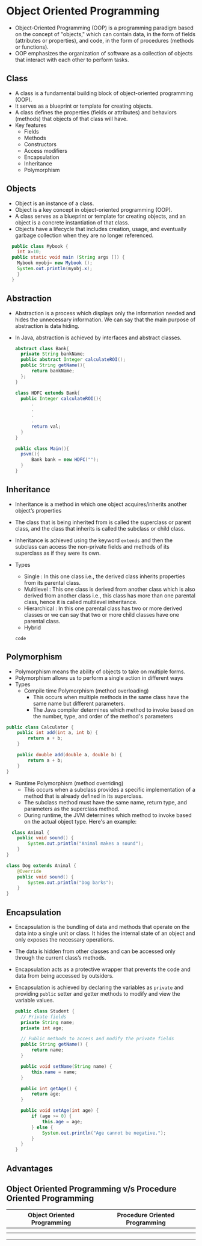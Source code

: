 # **Object Oriented Programming**

- Object-Oriented Programming (OOP) is a programming paradigm based on the concept of "objects," which can contain data, in the form of fields (attributes or properties), and code, in the form of procedures (methods or functions). 
- OOP emphasizes the organization of software as a collection of objects that interact with each other to perform tasks.


## **Class**
- A class is a fundamental building block of object-oriented programming (OOP).
- It serves as a blueprint or template for creating objects. 
- A class defines the properties (fields or attributes) and behaviors (methods) that objects of that class will have.
- Key features
    - Fields
    - Methods
    - Constructors
    - Access modifiers
    - Encapsulation
    - Inheritance  
    - Polymorphism

## **Objects**
- Object is an instance of a class.
- Object is a key concept in object-oriented programming (OOP).
- A class serves as a blueprint or template for creating objects, and an object is a concrete instantiation of that class.
- Objects have a lifecycle that includes creation, usage, and eventually garbage collection when they are no longer referenced.

```java
  public class Mybook {
    int x=10;
  public static void main (String args []) {
    Mybook myobj= new Mybook ();
    System.out.println(myobj.x);
    }
  }
```

## **Abstraction**
- Abstraction is a process which displays only the information needed and hides the unnecessary information. We can say that the main purpose of abstraction is data hiding.
- In Java, abstraction is achieved by interfaces and abstract classes.

  ```java
  abstract class Bank{
    private String bankName;
    public abstract Integer calculateROI();
    public String getName(){
        return bankName;
    };
  }

  class HDFC extends Bank{
    public Integer calculateROI(){
        .
        .
        .
        .
        return val;
    }
  }

  public class Main(){
    psvm(){
        Bank bank = new HDFC("");
    }
  }
  ```

## **Inheritance**

- Inheritance is a method in which one object acquires/inherits another object’s properties
- The class that is being inherited from is called the superclass or parent class, and the class that inherits is called the subclass or child class.
- Inheritance is achieved using the keyword `extends` and then the subclass can access the non-private fields and methods of its superclass as if they were its own.
- Types

  - Single : In this one class i.e., the derived class inherits properties from its parental class.
  - Multilevel : This one class is derived from another class which is also derived from another class i.e., this class has more than one parental class, hence it is called multilevel inheritance.
  - Hierarchical : In this one parental class has two or more derived classes or we can say that two or more child classes have one parental class.
  - Hybrid

  ```
  code
  ```

## **Polymorphism**

- Polymorphism means the ability of objects to take on multiple forms. 
- Polymorphism allows us to perform a single action in different ways
- Types
  - Compile time Polymorphism (method overloading)
    - This occurs when multiple methods in the same class have the same name but different parameters.
    - The Java compiler determines which method to invoke based on the number, type, and order of the method's parameters

```java
public class Calculator {
    public int add(int a, int b) {
        return a + b;
    }

    public double add(double a, double b) {
        return a + b;
    }
}
```
  - Runtime Polymorphism (method overriding)
    - This occurs when a subclass provides a specific implementation of a method that is already defined in its superclass. 
    - The subclass method must have the same name, return type, and parameters as the superclass method. 
    - During runtime, the JVM determines which method to invoke based on the actual object type. Here's an example:

```java
  class Animal {
    public void sound() {
        System.out.println("Animal makes a sound");
    }
}

class Dog extends Animal {
    @Override
    public void sound() {
        System.out.println("Dog barks");
    }
}
```

## **Encapsulation**
- Encapsulation is the bundling of data and methods that operate on the data into a single unit or class. It hides the internal state of an object and only exposes the necessary operations.
- The data is hidden from other classes and can be accessed only through the current class’s methods.
- Encapsulation acts as a protective wrapper that prevents the code and data from being accessed by outsiders.
- Encapsulation is achieved by declaring the variables as `private` and providing `public` setter and getter methods to modify and view the variable values.

  ```java
  public class Student {
    // Private fields
    private String name;
    private int age;

    // Public methods to access and modify the private fields
    public String getName() {
        return name;
    }

    public void setName(String name) {
        this.name = name;
    }

    public int getAge() {
        return age;
    }

    public void setAge(int age) {
        if (age >= 0) {
            this.age = age;
        } else {
            System.out.println("Age cannot be negative.");
        }
    }
  }
  ```

## **Advantages**

## Object Oriented Programming v/s Procedure Oriented Programming

| Object Oriented Programming                                        | Procedure Oriented Programming                                                                                           |
| ------------------------------------------------------------------ | ------------------------------------------------------------------------------------------------------------------------ |
|  |  |
|                                    |                                                                  |

---
